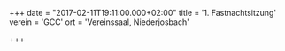 +++
date = "2017-02-11T19:11:00.000+02:00"
title = '1. Fastnachtsitzung'
verein = 'GCC'
ort = 'Vereinssaal, Niederjosbach'

+++

      